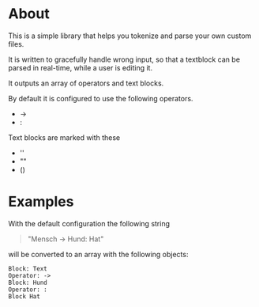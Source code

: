 # About

This is a simple library that helps you tokenize and parse your own custom files.

It is written to gracefully handle wrong input, so that a textblock can be parsed in real-time, while a user is editing it.

It outputs an array of operators and text blocks.

By default it is configured to use the following operators.

- ->
- :

Text blocks are marked with these

- ''
- ""
- ()

# Examples

With the default configuration the following string 

> "Mensch -> Hund: Hat"

will be converted to an array with the following objects:
    
    Block: Text
    Operator: ->
    Block: Hund 
    Operator: :
    Block Hat
